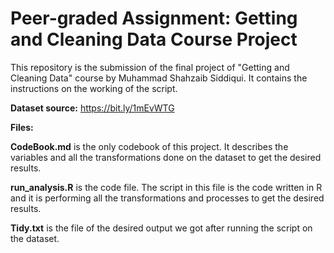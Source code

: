 # Peer-graded Assignment: Getting and Cleaning Data Course Project

This repository is the submission of the final project of "Getting and Cleaning Data" course by Muhammad Shahzaib Siddiqui. It contains the instructions on the working of the script.

**Dataset source:** https://bit.ly/1mEvWTG

**Files:**

**CodeBook.md** is the only codebook of this project. It describes the variables and all the transformations done on the dataset to get the desired results.

**run_analysis.R** is the code file. The script in this file is the code written in R and it is performing all the transformations and processes to get the desired results.

**Tidy.txt** is the file of the desired output we got after running the script on the dataset.
